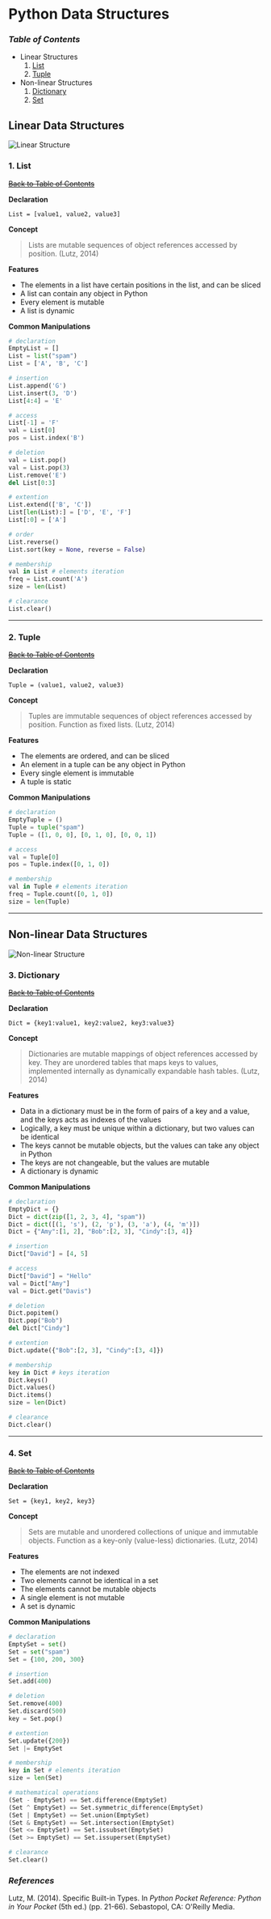 # Python Data Structures


### _Table of Contents_

- Linear Structures
	1. [List](#1-list)
	2. [Tuple](#2-tuple)
- Non-linear Structures
	1. [Dictionary](#3-dictionary)
	2. [Set](#4-set)


## Linear Data Structures
![Linear Structure](py-Linear.png)

### 1. List
[~~Back to Table of Contents~~](#table-of-contents)

**Declaration**

`List = [value1, value2, value3]`

**Concept**

> Lists are mutable sequences of object references accessed by position. (Lutz, 2014)

**Features**

* The elements in a list have certain positions in the list, and can be sliced
* A list can contain any object in Python
* Every element is mutable
* A list is dynamic

**Common Manipulations**

``` python
# declaration
EmptyList = []
List = list("spam")
List = ['A', 'B', 'C']

# insertion
List.append('G')
List.insert(3, 'D')
List[4:4] = 'E'

# access
List[-1] = 'F'
val = List[0]
pos = List.index('B')

# deletion
val = List.pop()
val = List.pop(3)
List.remove('E')
del List[0:3]

# extention
List.extend(['B', 'C'])
List[len(List):] = ['D', 'E', 'F']
List[:0] = ['A']

# order
List.reverse()
List.sort(key = None, reverse = False)

# membership
val in List # elements iteration
freq = List.count('A')
size = len(List)

# clearance
List.clear()
```

-------------------------------------------------------

### 2. Tuple
[~~Back to Table of Contents~~](#table-of-contents)

**Declaration**

`Tuple = (value1, value2, value3)`

**Concept**

> Tuples are immutable sequences of object references accessed by position. Function as fixed lists. (Lutz, 2014)

**Features**

* The elements are ordered, and can be sliced
* An element in a tuple can be any object in Python
* Every single element is immutable
* A tuple is static

**Common Manipulations**

```python
# declaration
EmptyTuple = ()
Tuple = tuple("spam")
Tuple = ([1, 0, 0], [0, 1, 0], [0, 0, 1])

# access
val = Tuple[0]
pos = Tuple.index([0, 1, 0])

# membership
val in Tuple # elements iteration
freq = Tuple.count([0, 1, 0])
size = len(Tuple)
```

-------------------------------------------------------

## Non-linear Data Structures
![Non-linear Structure](py-Hash.png)

### 3. Dictionary
[~~Back to Table of Contents~~](#table-of-contents)

**Declaration**

`Dict = {key1:value1, key2:value2, key3:value3}`

**Concept**

> Dictionaries are mutable mappings of object references accessed by key. They are unordered tables that maps keys to values, implemented internally as dynamically expandable hash tables. (Lutz, 2014)

**Features**

* Data in a dictionary must be in the form of pairs of a key and a value, and the keys acts as indexes of the values
* Logically, a key must be unique within a dictionary, but two values can be identical
* The keys cannot be mutable objects, but the values can take any object in Python
* The keys are not changeable, but the values are mutable
* A dictionary is dynamic

**Common Manipulations**

```python
# declaration
EmptyDict = {}
Dict = dict(zip([1, 2, 3, 4], "spam"))
Dict = dict([(1, 's'), (2, 'p'), (3, 'a'), (4, 'm')])
Dict = {"Amy":[1, 2], "Bob":[2, 3], "Cindy":[3, 4]}

# insertion
Dict["David"] = [4, 5]

# access
Dict["David"] = "Hello"
val = Dict["Amy"]
val = Dict.get("Davis")

# deletion
Dict.popitem()
Dict.pop("Bob")
del Dict["Cindy"]

# extention
Dict.update({"Bob":[2, 3], "Cindy":[3, 4]})

# membership
key in Dict # keys iteration
Dict.keys()
Dict.values()
Dict.items()
size = len(Dict)

# clearance
Dict.clear()
```

-------------------------------------------------------

### 4. Set
[~~Back to Table of Contents~~](#table-of-contents)

**Declaration**

`Set = {key1, key2, key3}`

**Concept**

> Sets are mutable and unordered collections of unique and immutable objects. Function as a key-only (value-less) dictionaries. (Lutz, 2014)

**Features**

* The elements are not indexed
* Two elements cannot be identical in a set
* The elements cannot be mutable objects
* A single element is not mutable
* A set is dynamic

**Common Manipulations**

```python
# declaration
EmptySet = set()
Set = set("spam")
Set = {100, 200, 300}

# insertion
Set.add(400)

# deletion
Set.remove(400)
Set.discard(500)
key = Set.pop()

# extention
Set.update({200})
Set |= EmptySet

# membership
key in Set # elements iteration
size = len(Set)

# mathematical operations
(Set - EmptySet) == Set.difference(EmptySet)
(Set ^ EmptySet) == Set.symmetric_difference(EmptySet)
(Set | EmptySet) == Set.union(EmptySet)
(Set & EmptySet) == Set.intersection(EmptySet)
(Set <= EmptySet) == Set.issubset(EmptySet)
(Set >= EmptySet) == Set.issuperset(EmptySet)

# clearance
Set.clear()
```

### *References*
Lutz, M. (2014). Specific Built-in Types. In _Python Pocket Reference: Python in Your Pocket_ (5th ed.) (pp. 21-66). Sebastopol, CA: O'Reilly Media.
